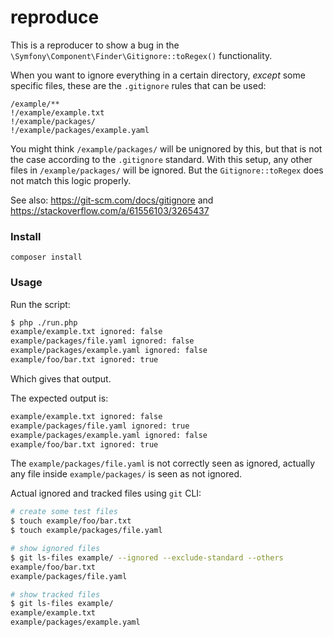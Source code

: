 # reproduce

This is a reproducer to show a bug in the `\Symfony\Component\Finder\Gitignore::toRegex()` functionality.

When you want to ignore everything in a certain directory, _except_ some specific files,
these are the `.gitignore` rules that can be used:
```gitignore
/example/**
!/example/example.txt
!/example/packages/
!/example/packages/example.yaml
``` 

You might think `/example/packages/` will be unignored by this, but that is not the case according to the `.gitignore` standard.
With this setup, any other files in `/example/packages/` will be ignored. But the `Gitignore::toRegex` does not match this logic properly.

See also: https://git-scm.com/docs/gitignore and https://stackoverflow.com/a/61556103/3265437

### Install

```
composer install
```

### Usage


Run the script:
```bash
$ php ./run.php
example/example.txt ignored: false
example/packages/file.yaml ignored: false
example/packages/example.yaml ignored: false
example/foo/bar.txt ignored: true
```

Which gives that output. 

The expected output is:
 ```bash
example/example.txt ignored: false
example/packages/file.yaml ignored: true
example/packages/example.yaml ignored: false
example/foo/bar.txt ignored: true
```

The `example/packages/file.yaml` is not correctly seen as ignored, actually any file inside `example/packages/` is seen as not ignored.

Actual ignored and tracked files using `git` CLI:

```bash
# create some test files
$ touch example/foo/bar.txt
$ touch example/packages/file.yaml

# show ignored files
$ git ls-files example/ --ignored --exclude-standard --others
example/foo/bar.txt
example/packages/file.yaml

# show tracked files
$ git ls-files example/
example/example.txt
example/packages/example.yaml
```
